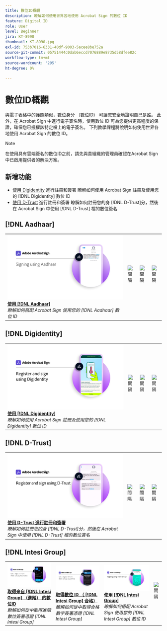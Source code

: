 ```yaml
---
title: 數位ID概觀
description: 瞭解如何使用世界各地使用 Acrobat Sign 的數位 ID
feature: Digital ID
role: User
level: Beginner
jira: KT-8990
thumbnail: KT-8990.jpg
exl-id: 753b7016-6331-40df-9003-5acee8be752a
source-git-commit: 05751444c0dab6eccd7076889e8735d58dfee82c
workflow-type: tm+mt
source-wordcount: '295'
ht-degree: 0%

---
```


# 數位ID概觀

與電子表格中的護照類似，數位身分 （數位ID） 可讓您安全地證明自己是誰。 此外，在 Acrobat Sign 中進行電子簽名時，使用數位 ID 可為您提供更高程度的保證，確保您已授權該特定檔上的電子簽名。 下列教學課程將說明如何使用世界各地使用 Acrobat Sign 的數位 ID。

>[!NOTE]
>
>在使用具有雲端簽名的數位ID之前，請先與貴組織的管理員確認在Acrobat Sign中已啟用提供者的解決方案。

## 新增功能

* [使用 Digidentity](digidentity-sign.md) 進行註冊和簽署
瞭解如何使用 Acrobat Sign 註冊及使用您的 [!DNL Digidentity] 數位 ID
* [使用 D-Trust](d-trust.md) 進行註冊和簽署
瞭解如何註冊您的身 [!DNL D-Trust]分，然後在 Acrobat Sign 中使用 [!DNL D-Trust] 檔的數位簽名

## [!DNL Aadhaar]

<table style="table-layout:fixed">
<tr>
 <td>
    <a href="aadhaar-sign.md">
      <img alt="使用 [!DNL Aadhaar]" src="assets/Aadhaarsign_1280.png" />
    </a>
    <div>
    <a href="aadhaar-sign.md"><strong>使用 [!DNL Aadhaar]</strong></a>
    </div>
    <em>瞭解如何搭配 Acrobat Sign 使用您的 [!DNL Aadhaar] 數位 ID</em>
    <br>
  </td>
  <td>
    <img alt="間隔" src="../assets/Whitespacer.png" />
    <div>
    <br>
  </td>
  <td>
    <img alt="間隔" src="../assets/Whitespacer.png" />
    <div>
    <br>
  </td>
  <td>
    <img alt="間隔" src="../assets/Whitespacer.png" />
    <div>
    <br>
  </td>
</tr>
</table>

## [!DNL Digidentity]

<table style="table-layout:fixed">
<tr>
  <td>
    <a href="digidentity-sign.md">
      <img alt="使用 [!DNL Digidentity] 數位ID註冊和簽署" src="assets/Digidentitysign_1280.png" />
    </a>
    <div>
    <a href="digidentity-sign.md"><strong>使用 [!DNL Digidentity]</strong></a>
    </div>
    <em>瞭解如何使用 Acrobat Sign 註冊及使用您的 [!DNL Digidentity] 數位 ID</em>
    <br>
  </td>
  <td>
    <img alt="間隔" src="../assets/Whitespacer.png" />
    <div>
    <br>
  </td>
  <td>
    <img alt="間隔" src="../assets/Whitespacer.png" />
    <div>
    <br>
  </td>
  <td>
    <img alt="間隔" src="../assets/Whitespacer.png" />
    <div>
    <br>
  </td>
</tr>
</table>

## [!DNL D-Trust]

<table style="table-layout:fixed">
<tr>
  <td>
    <a href="d-trust.md">
      <img alt="使用 D-Trust 進行註冊和簽署" src="assets/Dtrust.png" />
    </a>
    <div>
    <a href="d-trust.md"><strong>使用 D-Trust 進行註冊和簽署</strong></a>
    </div>
    <em>瞭解如何註冊您的身 [!DNL D-Trust]分，然後在 Acrobat Sign 中使用 [!DNL D-Trust] 檔的數位簽名</em>
    <br>
  </td>
  <td>
    <img alt="間隔" src="../assets/Whitespacer.png" />
    <div>
    <br>
  </td>
  <td>
    <img alt="間隔" src="../assets/Whitespacer.png" />
    <div>
    <br>
  </td>
  <td>
    <img alt="間隔" src="../assets/Whitespacer.png" />
    <div>
    <br>
  </td>
  </tr>
  </table>

## [!DNL Intesi Group]

<table style="table-layout:fixed">
<tr>
  <td>
    <a href="intesi-advanced.md">
      <img alt="從 Intesi Group （進階） 取得數位 ID" src="assets/IntesiAdvanced_1280.png" />
    </a>
    <div>
    <a href="intesi-advanced.md"><strong>取得來自 [!DNL Intesi Group] （進階） 的數位ID</strong></a>
    </div>
    <em>瞭解如何從中取得進階數位簽署憑證 [!DNL Intesi Group]</em>
    <br>
  </td>
  <td>
    <a href="intesi-qualified.md">
      <img alt="取得數位 ID （ [!DNL Intesi Group] 合格）" src="assets/IntesiQualified_1280.png" />
    </a>
    <div>
    <a href="intesi-qualified.md"><strong>取得數位 ID （ [!DNL Intesi Group] 合格）</strong></a>
    </div>
    <em>瞭解如何從中取得合格數字簽署憑證 [!DNL Intesi Group]</em>
    <br>
  </td>
  <td>
    <a href="intesi-sign.md">
      <img alt="使用 Intesi 群組進行簽署" src="assets/IntesiSign_1280.png" />
    </a>
    <div>
    <a href="intesi-sign.md"><strong>使用 [!DNL Intesi Group]</strong></a>
    </div>
    <em>瞭解如何搭配 Acrobat Sign 使用您的 [!DNL Intesi Group] 數位 ID</em>
    <br>
  </td>
  <td>
    <img alt="間隔" src="../assets/Whitespacer.png" />
    <div>
    <br>
  </td>
</tr>
</table>
